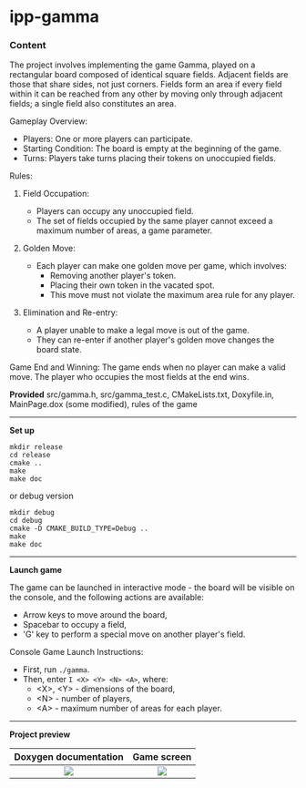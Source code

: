 # ipp-gamma

### Content

The project involves implementing the game Gamma, played on a rectangular board composed of identical square fields. Adjacent fields are those that share sides, not just corners. Fields form an area if every field within it can be reached from any other by moving only through adjacent fields; a single field also constitutes an area.

Gameplay Overview:

- Players: One or more players can participate.
- Starting Condition: The board is empty at the beginning of the game.
- Turns: Players take turns placing their tokens on unoccupied fields.

Rules:

1. Field Occupation:
   
   - Players can occupy any unoccupied field.
   - The set of fields occupied by the same player cannot exceed a maximum number of areas, a game parameter.

2. Golden Move:
   
   - Each player can make one golden move per game, which involves:
     - Removing another player's token.
     - Placing their own token in the vacated spot.
     - This move must not violate the maximum area rule for any player.

3. Elimination and Re-entry:
   
   - A player unable to make a legal move is out of the game.
   - They can re-enter if another player's golden move changes the board state.

Game End and Winning:
The game ends when no player can make a valid move. The player who occupies the most fields at the end wins.

**Provided**
src/gamma.h, src/gamma_test.c, CMakeLists.txt, Doxyfile.in, MainPage.dox (some modified), rules of the game

---

**Set up**

```
mkdir release
cd release
cmake ..
make
make doc
```

or debug version

```
mkdir debug
cd debug
cmake -D CMAKE_BUILD_TYPE=Debug ..
make
make doc
```

---

**Launch game**

The game can be launched in interactive mode - the board will be visible on the console, and the following actions are available:
- Arrow keys to move around the board,
- Spacebar to occupy a field,
- 'G' key to perform a special move on another player's field.

Console Game Launch Instructions:
- First, run `./gamma`.
- Then, enter `I <X> <Y> <N> <A>`, where:
   - \<X>, \<Y> - dimensions of the board,
   - \<N> - number of players,
   - \<A> - maximum number of areas for each player.

---

**Project preview**

| Doxygen documentation                                                                                      | Game screen                                                                                                |
|:----------------------------------------------------------------------------------------------------------:|:----------------------------------------------------------------------------------------------------------:|
| ![](https://user-images.githubusercontent.com/73189722/132677316-b59a22ac-3460-4c5c-bb3f-c43f4ba0897f.png) | ![](https://github.com/MarcinBrojek/ipp-gamma/assets/73189722/a63b4f10-ff38-464e-a09d-c04dc5a0d82c)|
